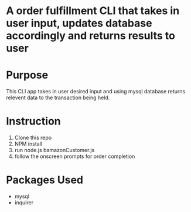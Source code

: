 # A order fulfillment CLI that takes in user input, updates database accordingly and returns results to user

# Purpose
 This CLI app takes in user desired input and using mysql database returns relevent data to the transaction being held.

# Instruction
1. Clone this repo
2. NPM install
3. run node.js bamazonCustomer.js
4. follow the onscreen prompts for order completion

# Packages Used
 - mysql
 - inquirer
 